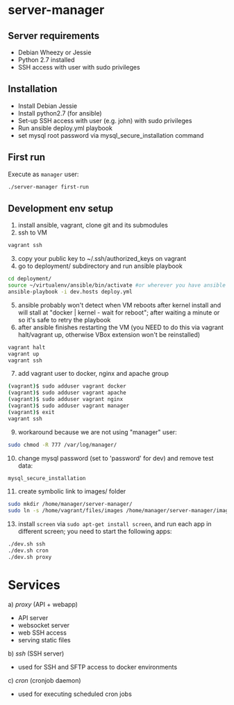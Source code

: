 # server-manager

## Server requirements

* Debian Wheezy or Jessie
* Python 2.7 installed
* SSH access with user with sudo privileges

## Installation

* Install Debian Jessie
* Install python2.7 (for ansible)
* Set-up SSH access with user (e.g. john) with sudo privileges
* Run ansible deploy.yml playbook
* set mysql root password via mysql_secure_installation command

## First run

Execute as `manager` user:
```bash
./server-manager first-run
```

## Development env setup

1. install ansible, vagrant, clone git and its submodules
2. ssh to VM
```bash
vagrant ssh
```
3. copy your public key to ~/.ssh/authorized_keys on vagrant
4. go to deployment/ subdirectory and run ansible playbook
```bash
cd deployment/
source ~/virtualenv/ansible/bin/activate #or wherever you have ansible env
ansible-playbook -i dev.hosts deploy.yml
```

5. ansible probably won't detect when VM reboots after kernel install and will stall at "docker | kernel - wait for reboot"; after waiting a minute or so it's safe to retry the playbook
6. after ansible finishes restarting the VM (you NEED to do this via vagrant halt/vagrant up, otherwise VBox extension won't be reinstalled)
```bash
vagrant halt
vagrant up
vagrant ssh
```

7. add vagrant user to docker, nginx and apache group
```bash
(vagrant)$ sudo adduser vagrant docker
(vagrant)$ sudo adduser vagrant apache
(vagrant)$ sudo adduser vagrant nginx
(vagrant)$ sudo adduser vagrant manager
(vagrant)$ exit
vagrant ssh
```

9. workaround because we are not using "manager" user:
```bash
sudo chmod -R 777 /var/log/manager/
```

10. change mysql password (set to 'password' for dev) and remove test data:
```bash
mysql_secure_installation
```

11. create symbolic link to images/ folder
```bash
sudo mkdir /home/manager/server-manager/
sudo ln -s /home/vagrant/files/images /home/manager/server-manager/images
```

13. install `screen` via `sudo apt-get install screen`, and run each app in different screen; you need to start the following apps:
```bash
./dev.sh ssh
./dev.sh cron
./dev.sh proxy
```

Services
========

a) *proxy* (API + webapp)
- API server
- websocket server
- web SSH access
- serving static files

b) *ssh* (SSH server)
- used for SSH and SFTP access to docker environments

c) *cron* (cronjob daemon)
- used for executing scheduled cron jobs
